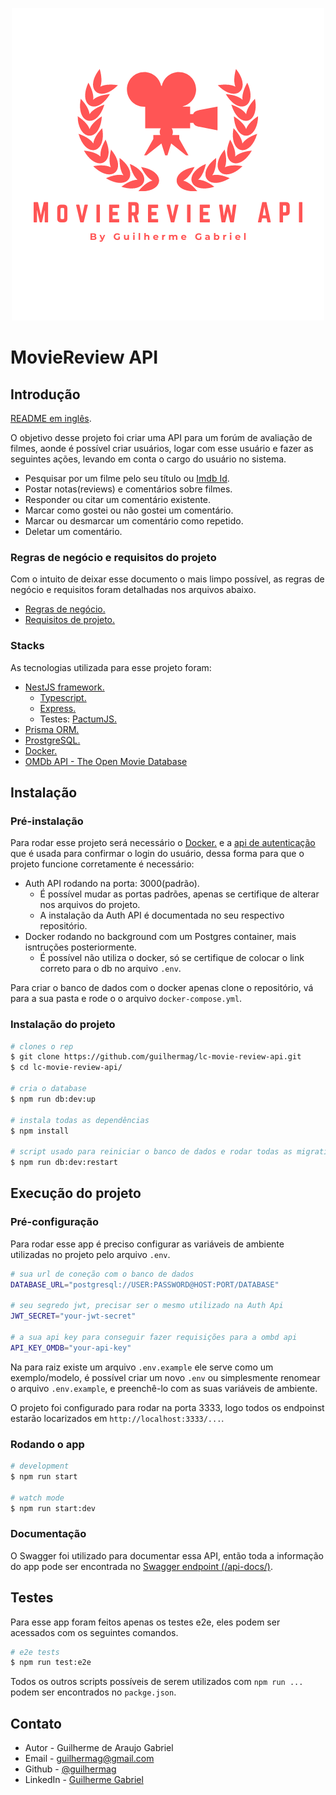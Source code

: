 <p align="center">
 <img src="../logo-project.png" alt="Project Logo" />
</p>

# MovieReview API

## Introdução

[README em inglês](../../README.md).

O objetivo desse projeto foi criar uma API para um forúm de avaliação de filmes, aonde é possível criar usuários, logar com esse usuário e fazer as seguintes ações, levando em conta o cargo do usuário no sistema.

- Pesquisar por um filme pelo seu título ou [Imdb Id](https://www.imdb.com/).
- Postar notas(reviews) e comentários sobre filmes.
- Responder ou citar um comentário existente.
- Marcar como gostei ou não gostei um comentário.
- Marcar ou desmarcar um comentário como repetido.
- Deletar um comentário.

### Regras de negócio e requisitos do projeto

Com o intuito de deixar esse documento o mais limpo possível, as regras de negócio e requisitos foram detalhadas nos arquivos abaixo.

- [Regras de negócio.](./business-rules.md)
- [Requisitos de projeto.](./project-requirements.md)

### Stacks

As tecnologias utilizada para esse projeto foram:

- [NestJS framework.](https://nestjs.com/)
  - [Typescript.](https://www.typescriptlang.org/)
  - [Express.](https://expressjs.com/)
  - Testes: [PactumJS.](https://pactumjs.github.io/) 
- [Prisma ORM.](https://www.prisma.io/docs/getting-started/quickstart)
- [ProstgreSQL.](https://www.postgresql.org/)
- [Docker.](https://www.docker.com/)
- [OMDb API - The Open Movie Database](http://omdbapi.com/)

## Instalação

### Pré-instalação

Para rodar esse projeto será necessário o [Docker.](https://www.docker.com/) e a [api de autenticação](https://github.com/guilhermag/lc-movie-review-auth) que é usada para confirmar o login do usuário, dessa forma para que o projeto funcione corretamente é necessário:

- Auth API rodando na porta: 3000(padrão).
  - É possível mudar as portas padrões, apenas se certifique de alterar nos arquivos do projeto.
  - A instalação da Auth API é documentada no seu respectivo repositório.
- Docker rodando no background com um Postgres container, mais isntruções posteriormente.
  - É possível não utiliza o docker, só se certifique de colocar o link correto para o db no arquivo ```.env```.

Para criar o banco de dados com o docker apenas clone o repositório, vá para  a sua pasta e rode o o arquivo ```docker-compose.yml```.

### Instalação do projeto

```bash
# clones o rep
$ git clone https://github.com/guilhermag/lc-movie-review-api.git
$ cd lc-movie-review-api/

# cria o database
$ npm run db:dev:up

# instala todas as dependências
$ npm install

# script usado para reiniciar o banco de dados e rodar todas as migrations do prisma
$ npm run db:dev:restart
```

## Execução do projeto

### Pré-configuração

Para rodar esse app é preciso configurar as variáveis de ambiente utilizadas no projeto pelo arquivo ```.env```.

```bash
# sua url de coneção com o banco de dados
DATABASE_URL="postgresql://USER:PASSWORD@HOST:PORT/DATABASE"

# seu segredo jwt, precisar ser o mesmo utilizado na Auth Api
JWT_SECRET="your-jwt-secret"

# a sua api key para conseguir fazer requisições para a ombd api
API_KEY_OMDB="your-api-key"
```

Na para raiz existe um arquivo ```.env.example``` ele serve como um exemplo/modelo, é possível criar um novo ```.env```  ou simplesmente renomear o arquivo ```.env.example```, e preenchê-lo com as suas variáveis de ambiente.

O projeto foi configurado para rodar na porta 3333, logo todos os endpoinst estarão locarizados em ```http://localhost:3333/...```.


### Rodando o app

```bash
# development
$ npm run start

# watch mode
$ npm run start:dev
```

### Documentação

O Swagger foi utilizado para documentar essa API, então toda a informação do app pode ser encontrada no [Swagger endpoint (/api-docs/)](http://localhost:3333/api-docs/).

## Testes

Para esse app foram feitos apenas os testes e2e, eles podem ser acessados com os seguintes comandos.

```bash
# e2e tests
$ npm run test:e2e
```

Todos os outros scripts possíveis de serem utilizados com ```npm run ...``` podem ser encontrados no ```packge.json```.

## Contato

- Autor - Guilherme de Araujo Gabriel
- Email - [guilhermag@gmail.com](guilhermag@gmail.com)
- Github - [@guilhermag](https://github.com/guilhermag)
- LinkedIn - [Guilherme Gabriel](https://www.linkedin.com/in/guilherme-gabriel-22961610a/)
